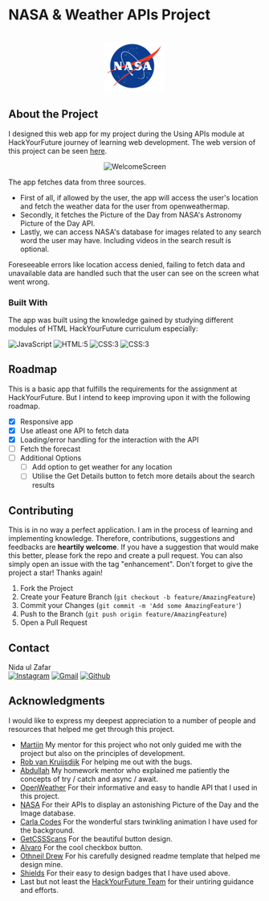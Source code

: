 # NASA & Weather APIs Project

<!-- PROJECT LOGO -->
<br />
<div align="center">
  <a href="https://github.com/othneildrew/Best-README-Template">
    <img src="images/NASA_logo.svg.png" alt="Logo" width="120" height="100">
  </a>
  </div>

## About the Project
I designed this web app for my project during the Using APIs module at HackYourFuture journey of learning web development. 
The web version of this project can be seen [here](https://nidaulzafar.github.io/api-project/).

<div align="center">
<img src="images/welcomeScreen.gif" width="600" height="400" alt="WelcomeScreen">
</div>


The app fetches data from three sources.
* First of all, if allowed by the user, the app will access the user's location and fetch the weather data for the user from openweathermap. 
* Secondly, it fetches the Picture of the Day from NASA's Astronomy Picture of the Day API. 
* Lastly, we can access NASA's database for images related to any search word the user may have. Including videos in the search result is optional.

Foreseeable errors like location access denied, failing to fetch data and unavailable data are handled such that the user can see on the screen what went wrong.


### Built With

The app was built using the knowledge gained by studying different modules of HTML HackYourFuture curriculum especially:

 <img src="https://img.shields.io/badge/-Javascript-000000?logo=javascript" height="30" alt="JavaScript"> 
 <img src="https://img.shields.io/badge/-HTML:5-750000?logo=html5" height="30" alt="HTML:5"> 
 <img src="https://img.shields.io/badge/-CSS-4c9ee8?logo=css3" height="30" alt="CSS:3">
 <img src="https://img.shields.io/badge/-visual%20Studio%20Code-0cc0e7?logo=visual-studio" height="30" alt="CSS:3">

## Roadmap

This is a basic app that fulfills the requirements for the assignment at HackYourFuture. But I intend to keep improving upon it with the following roadmap. 

- [x] Responsive app
- [x] Use atleast one API to fetch data
- [x] Loading/error handling for the interaction with the API
- [ ] Fetch the forecast
- [ ] Additional Options
    - [ ] Add option to get weather for any location
    - [ ] Utilise the Get Details button to fetch more details about the search results

## Contributing

This is in no way a perfect application. I am in the process of learning and implementing knowledge. Therefore, contributions, suggestions and feedbacks are **heartily welcome**. If you have a suggestion that would make this better, please fork the repo and create a pull request. You can also simply open an issue with the tag "enhancement".
Don't forget to give the project a star! Thanks again!

1. Fork the Project
2. Create your Feature Branch (`git checkout -b feature/AmazingFeature`)
3. Commit your Changes (`git commit -m 'Add some AmazingFeature'`)
4. Push to the Branch (`git push origin feature/AmazingFeature`)
5. Open a Pull Request

## Contact

Nida ul Zafar <br>
[<img src="https://img.shields.io/badge/-instagram-1282e8?logo=instagram" height="30" alt="Instagram">](https://instagram.com/ahmadhunny) 
[<img src="https://img.shields.io/badge/-Gmail-fff?logo=gmail" height="30" alt="Gmail">](mailto:nidaulzafar@gmail.com)
[<img src="https://img.shields.io/badge/-github-000?logo=github" height="30" alt="Github">](https://github.com/nidaulzafar)


## Acknowledgments

I would like to express my deepest appreciation to a number of people and resources that helped me get through this project. 


* [Martijn](https://plebian.nl/) My mentor for this project who not only guided me with the project but also on the principles of development.
* [Rob van Kruijsdijk](https://github.com/robvk) For helping me out with the bugs.
* [Abdullah](https://github.com/abbathaw) My homework mentor who explained me patiently the concepts of try / catch and async / await.
* [OpenWeather](https://openweathermap.org/about-us) For their informative and easy to handle API that I used in this project.
* [NASA](https://www.nasa.gov/) For their APIs to display an astonishing Picture of the Day and the Image database.
* [Carla Codes](https://github.com/Carla-Codes) For the wonderful stars twinkling animation I have used for the background.
* [GetCSSScans](https://getcssscan.com/css-buttons-examples) For the beautiful button design.
* [Alvaro](https://alvarotrigo.com/blog/css-checkbox-styles/) For the cool checkbox button.
* [Othneil Drew](https://github.com/othneildrew) For his carefully designed readme template that helped me design mine.
* [Shields](https://shields.io/) For their easy to design badges that I have used above.
* Last but not least the [HackYourFuture Team](https://github.com/HackYourFuture) for their untiring guidance and efforts.
